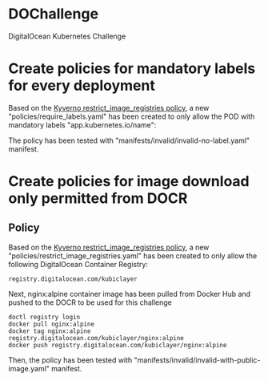 # DOChallenge
DigitalOcean Kubernetes Challenge


# Create policies for mandatory labels for every deployment

Based on the [Kyverno restrict_image_registries policy](https://kyverno.io/policies/best-practices/require_labels/require_labels/), a new "policies/require_labels.yaml" has been created to only allow the POD with mandatory labels "app.kubernetes.io/name":

The policy has been tested with "manifests/invalid/invalid-no-label.yaml" manifest.

# Create policies for image download only permitted from DOCR

## Policy
Based on the [Kyverno restrict_image_registries policy](https://kyverno.io/policies/best-practices/restrict_image_registries/restrict_image_registries/), a new "policies/restrict_image_registries.yaml" has been created to only allow the following DigitalOcean Container Registry:

```
registry.digitalocean.com/kubiclayer
```

Next, nginx:alpine container image has been pulled from Docker Hub and pushed to the DOCR to be used for this challenge
```
doctl registry login
docker pull nginx:alpine
docker tag nginx:alpine registry.digitalocean.com/kubiclayer/nginx:alpine
docker push registry.digitalocean.com/kubiclayer/nginx:alpine
```

Then, the policy has been tested with "manifests/invalid/invalid-with-public-image.yaml" manifest.

###